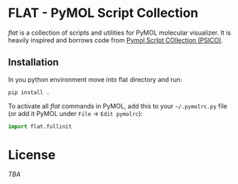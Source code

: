 # FLAT - PyMOL Script Collection

_flat_ is a collection of scripts and utilities for PyMOL molecular visualizer. It is heavily inspired and borrows code from [Pymol ScrIpt COllection (PSICO)](https://github.com/speleo3/pymol-psico).

## Installation

In you python environment move into flat directory and run: 

```bash
pip install .
```

To activate all _flat_ commands in PyMOL, add this to your `~/.pymolrc.py` file (or add it PyMOL under `File` → `Edit pymolrc`):

```python
import flat.fullinit
```

# License

_TBA_